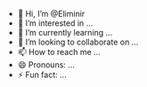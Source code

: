 - 👋 Hi, I’m @Eliminir
- 👀 I’m interested in ...
- 🌱 I’m currently learning ...
- 💞️ I’m looking to collaborate on ...
- 📫 How to reach me ...
- 😄 Pronouns: ...
- ⚡ Fun fact: ...

<!---
Eliminir/Eliminir is a ✨ special ✨ repository because its `README.md` (this file) appears on your GitHub profile.
You can click the Preview link to take a look at your changes.
--->
